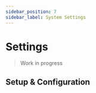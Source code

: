 ```yaml
---
sidebar_position: 7
sidebar_label: System Settings
---
```


# Settings

> Work in progress

## Setup & Configuration